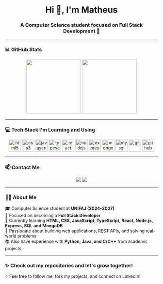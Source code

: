 <h1 align="center">Hi 👋, I'm Matheus</h1>
<h3 align="center">A Computer Science student focused on Full Stack Development 🚀</h3>

---

### 📊 GitHub Stats

<p align="center">
  <img height="180em" src="https://github-readme-stats.vercel.app/api?username=Pires013&show_icons=true&theme=dark&hide_border=true" />
  <img height="180em" src="https://github-readme-stats.vercel.app/api/top-langs/?username=Pires013&layout=compact&theme=dark&hide_border=true"/>
</p>

---

### 💻 Tech Stack I'm Learning and Using

<p align="center">
  <img src="https://cdn.jsdelivr.net/gh/devicons/devicon/icons/html5/html5-original.svg" height="40" alt="html5"/>
  <img src="https://cdn.jsdelivr.net/gh/devicons/devicon/icons/css3/css3-original.svg" height="40" alt="css3"/>
  <img src="https://cdn.jsdelivr.net/gh/devicons/devicon/icons/javascript/javascript-original.svg" height="40" alt="javascript"/>
  <img src="https://cdn.jsdelivr.net/gh/devicons/devicon/icons/typescript/typescript-original.svg" height="40" alt="typescript"/>
  <img src="https://cdn.jsdelivr.net/gh/devicons/devicon/icons/react/react-original.svg" height="40" alt="react"/>
  <img src="https://cdn.jsdelivr.net/gh/devicons/devicon/icons/nodejs/nodejs-original.svg" height="40" alt="nodejs"/>
  <img src="https://cdn.jsdelivr.net/gh/devicons/devicon/icons/express/express-original.svg" height="40" alt="express"/>
  <img src="https://cdn.jsdelivr.net/gh/devicons/devicon/icons/mongodb/mongodb-original.svg" height="40" alt="mongodb"/>
  <img src="https://cdn.jsdelivr.net/gh/devicons/devicon/icons/mysql/mysql-original.svg" height="40" alt="mysql"/>
  <img src="https://cdn.jsdelivr.net/gh/devicons/devicon/icons/git/git-original.svg" height="40" alt="git"/>
  <img src="https://cdn.jsdelivr.net/gh/devicons/devicon/icons/github/github-original.svg" height="40" alt="github"/>
</p>

---

### 📫 Contact Me

<p align="center">
  <a href="mailto:matheuzinhosk8@hotmail.com" target="blank"><img src="https://img.shields.io/badge/Outlook-0078D4?style=for-the-badge&logo=microsoft-outlook&logoColor=white"></a>
  <a href="https://www.linkedin.com/in/matheus-pires-3b17b3240/"><img src="https://img.shields.io/badge/LinkedIn-0A66C2?style=for-the-badge&logo=linkedin&logoColor=white"></a>
</p>

---

### 👨‍💻 About Me

🎓 Computer Science student at **UNIFAJ (2024–2027)**  
💼 Focused on becoming a **Full Stack Developer**  
🚀 Currently learning **HTML, CSS, JavaScript, TypeScript, React, Node.js, Express, SQL and MongoDB**  
🌱 Passionate about building web applications, REST APIs, and solving real-world problems  
📚 Also have experience with **Python, Java, and C/C++** from academic projects  

---

### ✨ Check out my repositories and let's grow together!

⭐ Feel free to follow me, fork my projects, and connect on LinkedIn!
